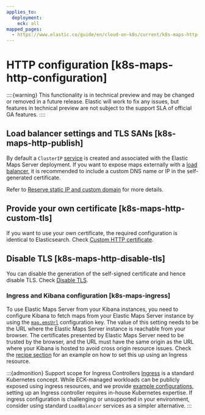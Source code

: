 ```yaml
---
applies_to:
  deployment:
    eck: all
mapped_pages:
  - https://www.elastic.co/guide/en/cloud-on-k8s/current/k8s-maps-http-configuration.html
---
```


# HTTP configuration [k8s-maps-http-configuration]

::::{warning}
This functionality is in technical preview and may be changed or removed in a future release. Elastic will work to fix any issues, but features in technical preview are not subject to the support SLA of official GA features.
::::


## Load balancer settings and TLS SANs [k8s-maps-http-publish]

By default a `ClusterIP` [service](https://kubernetes.io/docs/concepts/services-networking/service/) is created and associated with the Elastic Maps Server deployment. If you want to expose maps externally with a [load balancer](https://kubernetes.io/docs/concepts/services-networking/service/#loadbalancer), it is recommended to include a custom DNS name or IP in the self-generated certificate.

Refer to [Reserve static IP and custom domain](/deploy-manage/security/secure-http-communications.md#k8s-static-ip-custom-domain) for more details.


## Provide your own certificate [k8s-maps-http-custom-tls]

If you want to use your own certificate, the required configuration is identical to Elasticsearch. Check [Custom HTTP certificate](../../security/secure-http-communications.md).


## Disable TLS [k8s-maps-http-disable-tls]

You can disable the generation of the self-signed certificate and hence disable TLS. Check [Disable TLS](/deploy-manage/security/secure-http-communications.md#k8s-disable-tls).

### Ingress and Kibana configuration [k8s-maps-ingress]

To use Elastic Maps Server from your Kibana instances, you need to configure Kibana to fetch maps from your Elastic Maps Server instance by using the [`map.emsUrl`](/explore-analyze/visualize/maps/maps-connect-to-ems.md#elastic-maps-server-kibana) configuration key. The value of this setting needs to be the URL where the Elastic Maps Server instance is reachable from your browser. The certificates presented by Elastic Maps Server need to be trusted by the browser, and the URL must have the same origin as the URL where your Kibana is hosted to avoid cross origin resource issues. Check the [recipe section](https://github.com/elastic/cloud-on-k8s/tree/2.16/config/recipes/) for an example on how to set this up using an Ingress resource.

:::{admonition} Support scope for Ingress Controllers
[Ingress](https://kubernetes.io/docs/concepts/services-networking/ingress/) is a standard Kubernetes concept. While ECK-managed workloads can be publicly exposed using ingress resources, and we provide [example configurations](/deploy-manage/deploy/cloud-on-k8s/recipes.md), setting up an Ingress controller requires in-house Kubernetes expertise. If ingress configuration is challenging or unsupported in your environment, consider using standard `LoadBalancer` services as a simpler alternative.
:::


